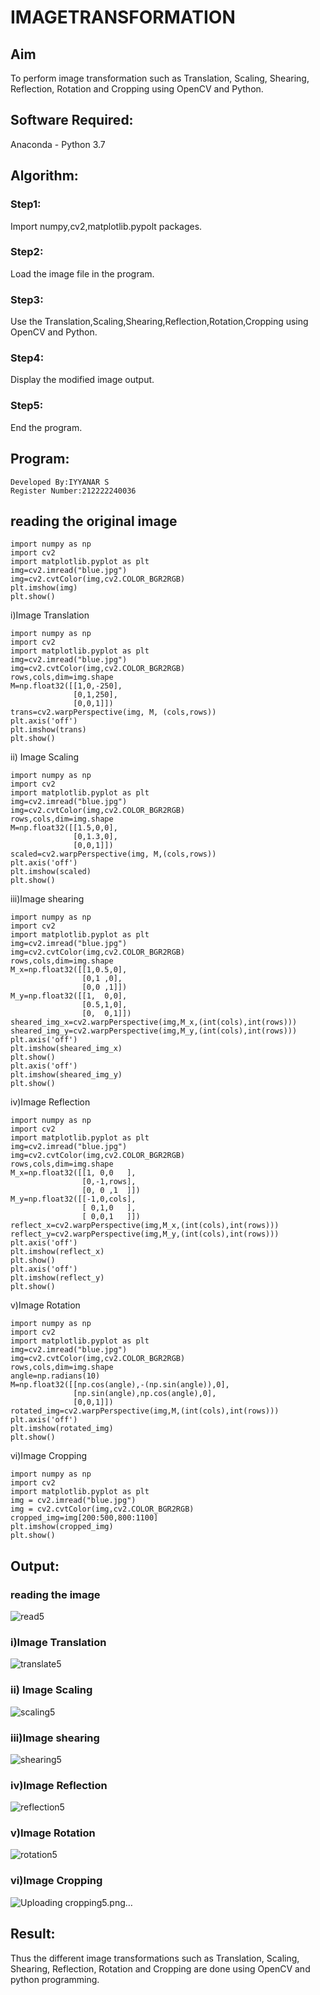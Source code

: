 # IMAGETRANSFORMATION

## Aim
To perform image transformation such as Translation, Scaling, Shearing, Reflection, Rotation and Cropping using OpenCV and Python.

## Software Required:
Anaconda - Python 3.7

## Algorithm:

### Step1: 
Import numpy,cv2,matplotlib.pypolt packages.
### Step2:
Load the image file in the program.
### Step3:
Use the Translation,Scaling,Shearing,Reflection,Rotation,Cropping using OpenCV and Python.
### Step4:
Display the modified image output.
### Step5:
End the program.

## Program:
```
Developed By:IYYANAR S
Register Number:212222240036
```
## reading the original image
```
import numpy as np
import cv2
import matplotlib.pyplot as plt
img=cv2.imread("blue.jpg")
img=cv2.cvtColor(img,cv2.COLOR_BGR2RGB)
plt.imshow(img)
plt.show()
```
i)Image Translation
```
import numpy as np
import cv2
import matplotlib.pyplot as plt
img=cv2.imread("blue.jpg")
img=cv2.cvtColor(img,cv2.COLOR_BGR2RGB)
rows,cols,dim=img.shape
M=np.float32([[1,0,-250],
              [0,1,250],
              [0,0,1]])
trans=cv2.warpPerspective(img, M, (cols,rows))
plt.axis('off')
plt.imshow(trans)
plt.show() 
```

ii) Image Scaling
```
import numpy as np
import cv2
import matplotlib.pyplot as plt
img=cv2.imread("blue.jpg")
img=cv2.cvtColor(img,cv2.COLOR_BGR2RGB)
rows,cols,dim=img.shape
M=np.float32([[1.5,0,0],
              [0,1.3,0],
              [0,0,1]])
scaled=cv2.warpPerspective(img, M,(cols,rows))
plt.axis('off')
plt.imshow(scaled)
plt.show()  
```


iii)Image shearing
```
import numpy as np
import cv2
import matplotlib.pyplot as plt
img=cv2.imread("blue.jpg")
img=cv2.cvtColor(img,cv2.COLOR_BGR2RGB)
rows,cols,dim=img.shape
M_x=np.float32([[1,0.5,0],
                [0,1 ,0],
                [0,0 ,1]])
M_y=np.float32([[1,  0,0],
                [0.5,1,0],
                [0,  0,1]])
sheared_img_x=cv2.warpPerspective(img,M_x,(int(cols),int(rows)))
sheared_img_y=cv2.warpPerspective(img,M_y,(int(cols),int(rows)))
plt.axis('off')
plt.imshow(sheared_img_x)
plt.show()
plt.axis('off')
plt.imshow(sheared_img_y)
plt.show()
```


iv)Image Reflection
```
import numpy as np
import cv2
import matplotlib.pyplot as plt
img=cv2.imread("blue.jpg")
img=cv2.cvtColor(img,cv2.COLOR_BGR2RGB)
rows,cols,dim=img.shape
M_x=np.float32([[1, 0,0   ],
                [0,-1,rows],
                [0, 0 ,1  ]])
M_y=np.float32([[-1,0,cols],
                [ 0,1,0   ],
                [ 0,0,1   ]])
reflect_x=cv2.warpPerspective(img,M_x,(int(cols),int(rows)))
reflect_y=cv2.warpPerspective(img,M_y,(int(cols),int(rows)))
plt.axis('off')
plt.imshow(reflect_x)
plt.show()
plt.axis('off')
plt.imshow(reflect_y)
plt.show()  
```



v)Image Rotation
```
import numpy as np
import cv2
import matplotlib.pyplot as plt
img=cv2.imread("blue.jpg")
img=cv2.cvtColor(img,cv2.COLOR_BGR2RGB)
rows,cols,dim=img.shape
angle=np.radians(10)
M=np.float32([[np.cos(angle),-(np.sin(angle)),0],
              [np.sin(angle),np.cos(angle),0],
              [0,0,1]])
rotated_img=cv2.warpPerspective(img,M,(int(cols),int(rows)))
plt.axis('off')
plt.imshow(rotated_img)
plt.show()     
```



vi)Image Cropping
```
import numpy as np
import cv2
import matplotlib.pyplot as plt
img = cv2.imread("blue.jpg")
img = cv2.cvtColor(img,cv2.COLOR_BGR2RGB)
cropped_img=img[200:500,800:1100]
plt.imshow(cropped_img)
plt.show()
```
## Output:
### reading the image
![read5](https://github.com/Iyyanar22009120/IMAGETRANSFORMATION/assets/118680259/e8d0e93d-9250-4c31-84fa-6db2352d9c47)

### i)Image Translation

![translate5](https://github.com/Iyyanar22009120/IMAGETRANSFORMATION/assets/118680259/027b2a8b-ef86-40bf-bc8f-ff05d8135f09)

### ii) Image Scaling

![scaling5](https://github.com/Iyyanar22009120/IMAGETRANSFORMATION/assets/118680259/8a3c0bea-425f-4025-9dc6-8fd27f540805)


### iii)Image shearing
![shearing5](https://github.com/Iyyanar22009120/IMAGETRANSFORMATION/assets/118680259/f2d1e227-e75b-4296-9cb2-8504aacf04fb)



### iv)Image Reflection

![reflection5](https://github.com/Iyyanar22009120/IMAGETRANSFORMATION/assets/118680259/3dcc77e7-1a65-4926-b76c-ecaa5b542fec)



### v)Image Rotation

![rotation5](https://github.com/Iyyanar22009120/IMAGETRANSFORMATION/assets/118680259/77c6689a-89ab-482b-922a-5066c40a87e8)



### vi)Image Cropping

![Uploading cropping5.png…]()




## Result: 

Thus the different image transformations such as Translation, Scaling, Shearing, Reflection, Rotation and Cropping are done using OpenCV and python programming.
